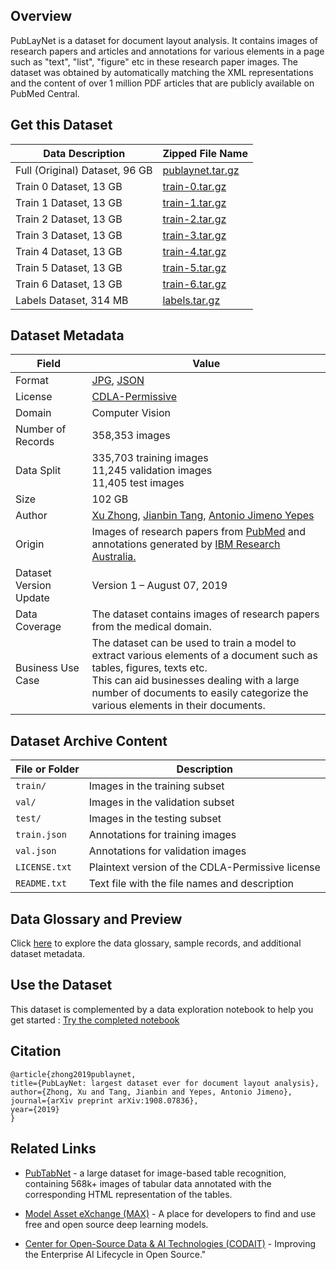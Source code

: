 ## Overview

PubLayNet is a dataset for document layout analysis. It contains images of research papers and articles and annotations for various elements in a page such as "text", "list", "figure" etc in these research paper images. The dataset was obtained by automatically matching the XML representations and the content of over 1 million PDF articles that are publicly available on PubMed Central.

## Get this Dataset
| Data Description | Zipped File Name |
| --------  | -------- |
| Full (Original) Dataset, 96 GB | [publaynet.tar.gz](https://dax-cdn.cdn.appdomain.cloud/dax-publaynet/1.0.0/publaynet.tar.gz) |
| Train 0 Dataset, 13 GB | [train-0.tar.gz](https://dax-cdn.cdn.appdomain.cloud/dax-publaynet/1.0.0/train-0.tar.gz)  |
| Train 1 Dataset, 13 GB | [train-1.tar.gz](https://dax-cdn.cdn.appdomain.cloud/dax-publaynet/1.0.0/train-1.tar.gz)  |
| Train 2 Dataset, 13 GB | [train-2.tar.gz](https://dax-cdn.cdn.appdomain.cloud/dax-publaynet/1.0.0/train-2.tar.gz)  |
| Train 3 Dataset, 13 GB | [train-3.tar.gz](https://dax-cdn.cdn.appdomain.cloud/dax-publaynet/1.0.0/train-3.tar.gz)  |
| Train 4 Dataset, 13 GB | [train-4.tar.gz](https://dax-cdn.cdn.appdomain.cloud/dax-publaynet/1.0.0/train-4.tar.gz)  |
| Train 5 Dataset, 13 GB | [train-5.tar.gz](https://dax-cdn.cdn.appdomain.cloud/dax-publaynet/1.0.0/train-5.tar.gz)  |
| Train 6 Dataset, 13 GB | [train-6.tar.gz](https://dax-cdn.cdn.appdomain.cloud/dax-publaynet/1.0.0/train-6.tar.gz)  |
| Labels Dataset, 314 MB | [labels.tar.gz](https://dax-cdn.cdn.appdomain.cloud/dax-publaynet/1.0.0/labels.tar.gz)  |

## Dataset Metadata

| Field  | Value    |
|-------------|-------------|
| Format | [JPG](https://en.wikipedia.org/wiki/JPEG), [JSON](https://json.org)<br/> |
| License | [CDLA-Permissive](https://cdla.io/permissive-1-0/) |
| Domain | Computer Vision |
| Number of Records |358,353 images |
| Data Split | 335,703 training images <br> 11,245 validation images <br> 11,405 test images |
| Size | 102 GB |
| Author | [Xu Zhong](https://researcher.watson.ibm.com/researcher/view.php?person=au1-peter.zhong), [Jianbin Tang](https://researcher.watson.ibm.com/researcher/view.php?person=au1-jbtang), [Antonio Jimeno Yepes](https://researcher.watson.ibm.com/researcher/view.php?person=au1-antonio.jimeno)|
| Origin | Images of research papers from [PubMed](https://www.ncbi.nlm.nih.gov/pmc/tools/openftlist/) and annotations generated by [IBM Research Australia.](https://arxiv.org/abs/1908.07836) |
| Dataset Version Update | Version 1 – August 07, 2019 |
| Data Coverage | The dataset contains images of research papers from the medical domain. |
| Business Use Case | The dataset can be used to train a model to extract various elements of a document such as tables, figures, texts etc. <br> This can aid businesses dealing with a large number of documents to easily categorize the various elements in their documents.  |

## Dataset Archive Content

| File or Folder | Description |
|-------------|-------------|
| `train/`  | Images in the training subset |
| `val/` |  Images in the validation subset |
| `test/` |  Images in the testing subset |
| `train.json` | Annotations for training images |
| `val.json` | Annotations for validation images |
| `LICENSE.txt` | Plaintext version of the CDLA-Permissive license |
| `README.txt` | Text file with the file names and description |

## Data Glossary and Preview

Click [here](https://dax-cdn.cdn.appdomain.cloud/dax-publaynet/1.0.0/data-preview/index.html) to explore the data glossary, sample records, and additional dataset metadata.

## Use the Dataset

This dataset is complemented by a data exploration notebook to help you get started : [Try the completed notebook](https://dataplatform.cloud.ibm.com/analytics/notebooks/v2/43cb95d9-6c3e-479c-a189-8c9ff3524ec1/view?access_token=bb8ce645cf114b5f5512ae2eb9c7badcf0927f313e8f76b8138d0701289484e6&cm_sp=ibmdev-_-developer-exchanges-_-cloudreg)

## Citation

```
@article{zhong2019publaynet,
title={PubLayNet: largest dataset ever for document layout analysis},
author={Zhong, Xu and Tang, Jianbin and Yepes, Antonio Jimeno},
journal={arXiv preprint arXiv:1908.07836},
year={2019}
}
```

## Related Links

- [PubTabNet](https://developer.ibm.com/technologies/artificial-intelligence/data/pubtabnet/) - a large dataset for image-based table recognition, containing 568k+ images of tabular data annotated with the corresponding HTML representation of the tables.

- [Model Asset eXchange (MAX)](https://developer.ibm.com/exchanges/models) - A place for developers to find and use free and open source deep learning models.

- [Center for Open-Source Data & AI Technologies (CODAIT)](http://codait.org) - Improving the  Enterprise AI Lifecycle in Open Source."
